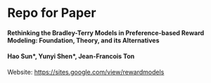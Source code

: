 # Repo for Paper
#### Rethinking the Bradley-Terry Models in Preference-based Reward Modeling: Foundation, Theory, and its Alternatives
#### Hao Sun*, Yunyi Shen*, Jean-Francois Ton
Website: https://sites.google.com/view/rewardmodels 
